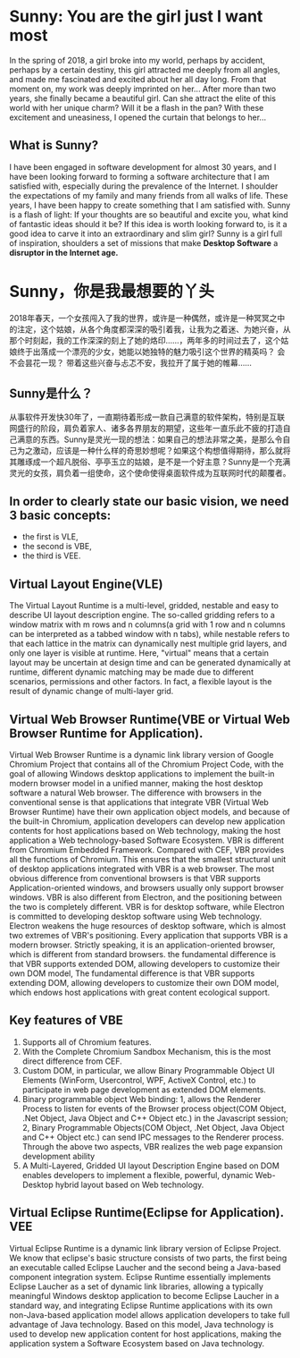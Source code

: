 # Sunny: You are the girl just I want most
In the spring of 2018, a girl broke into my world, perhaps by accident, perhaps by a certain destiny, this girl attracted me deeply from all angles, and made me fascinated and excited about her all day long. From that moment on, my work was deeply imprinted on her... After more than two years, she finally became a beautiful girl. Can she attract the elite of this world with her unique charm? Will it be a flash in the pan? With these excitement and uneasiness, I opened the curtain that belongs to her... 

## What is Sunny?

I have been engaged in software development for almost 30 years, and I have been looking forward to forming a software architecture that I am satisfied with, especially during the prevalence of the Internet. I shoulder the expectations of my family and many friends from all walks of life. These years, I have been happy to create something that I am satisfied with. Sunny is a flash of light: If your thoughts are so beautiful and excite you, what kind of fantastic ideas should it be? If this idea is worth looking forward to, is it a good idea to carve it into an extraordinary and slim girl? Sunny is a girl full of inspiration, shoulders a set of missions that make **Desktop Software** a **disruptor in the Internet age.**

# Sunny，你是我最想要的丫头
2018年春天，一个女孩闯入了我的世界，或许是一种偶然，或许是一种冥冥之中的注定，这个姑娘，从各个角度都深深的吸引着我，让我为之着迷、为她兴奋，从那个时刻起，我的工作深深的刻上了她的烙印……，两年多的时间过去了，这个姑娘终于出落成一个漂亮的少女，她能以她独特的魅力吸引这个世界的精英吗？ 会不会昙花一现？ 带着这些兴奋与忐忑不安，我拉开了属于她的帷幕……

## Sunny是什么？

从事软件开发快30年了，一直期待着形成一款自己满意的软件架构，特别是互联网盛行的阶段，肩负着家人、诸多各界朋友的期望，这些年一直乐此不疲的打造自己满意的东西。Sunny是灵光一现的想法：如果自己的想法非常之美，是那么令自己为之激动，应该是一种什么样的奇思妙想呢？如果这个构想值得期待，那么就将其雕琢成一个超凡脱俗、亭亭玉立的姑娘，是不是一个好主意？Sunny是一个充满灵光的女孩，肩负着一组使命，这个使命使得桌面软件成为互联网时代的颠覆者。

## In order to clearly state our basic vision, we need 3 basic concepts: 
- the first is VLE, 
- the second is VBE, 
- the third is VEE.

## Virtual Layout Engine(VLE) 
The Virtual Layout Runtime is a multi-level, gridded, nestable and easy to describe UI layout description engine. The so-called gridding refers to a window matrix with m rows and n columns(a grid with 1 row and n columns can be interpreted as a tabbed window with n tabs), while nestable refers to that each lattice in the matrix can dynamically nest multiple grid layers, and only one layer is visible at runtime. Here, "virtual" means that a certain layout may be uncertain at design time and can be generated dynamically at runtime, different dynamic matching may be made due to different scenarios, permissions and other factors. In fact, a flexible layout is the result of dynamic change of multi-layer grid. 
## Virtual Web Browser Runtime(VBE or Virtual Web Browser Runtime for Application).
Virtual Web Browser Runtime is a dynamic link library version of Google Chromium Project that contains all of the Chromium Project Code, with the goal of allowing Windows desktop applications to implement the built-in modern browser model in a unified manner, making the host desktop software a natural Web browser. The difference with browsers in the conventional sense is that applications that integrate VBR (Virtual Web Browser Runtime) have their own application object models, and because of the built-in Chromium, application developers can develop new application contents for host applications based on Web technology, making the host application a Web technology-based Software Ecosystem.
VBR is different from Chromium Embedded Framework. Compared with CEF, VBR provides all the functions of Chromium. This ensures that the smallest structural unit of desktop applications integrated with VBR is a web browser. The most obvious difference from conventional browsers is that VBR supports Application-oriented windows, and browsers usually only support browser windows. VBR is also different from Electron, and the positioning between the two is completely different. VBR is for desktop software, while Electron is committed to developing desktop software using Web technology. Electron weakens the huge resources of desktop software, which is almost two extremes of VBR's positioning. Every application that supports VBR is a modern browser. Strictly speaking, it is an application-oriented browser, which is different from standard browsers. the fundamental difference is that VBR supports extended DOM, allowing developers to customize their own DOM model, The fundamental difference is that VBR supports extending DOM, allowing developers to customize their own DOM model, which endows host applications with great content ecological support.
## Key features of VBE
1.	Supports all of Chromium features.
2.	With the Complete Chromium Sandbox Mechanism, this is the most direct difference from CEF.
3.	Custom DOM, in particular, we allow Binary Programmable Object UI Elements (WinForm, Usercontrol, WPF, ActiveX Control, etc.) to participate in web page development as extended DOM elements.
4.	Binary programmable object Web binding: 1, allows the Renderer Process to listen for events of the Browser process object(COM Object, .Net Object, Java Object and C++ Object etc.) in the Javascript session; 2, Binary Programmable Objects(COM Object, .Net Object, Java Object and C++ Object etc.) can send IPC messages to the Renderer process. Through the above two aspects, VBR realizes the web page expansion development ability
5.	A Multi-Layered, Gridded UI layout Description Engine based on DOM enables developers to implement a flexible, powerful, dynamic Web-Desktop hybrid layout based on Web technology.
## Virtual Eclipse Runtime(Eclipse for Application). VEE
Virtual Eclipse Runtime is a dynamic link library version of Eclipse Project. We know that eclipse's basic structure consists of two parts, the first being an executable called Eclipse Laucher and the second being a Java-based component integration system. Eclipse Runtime essentially implements Eclipse Laucher as a set of dynamic link libraries, allowing a typically meaningful Windows desktop application to become Eclipse Laucher in a standard way, and integrating Eclipse Runtime applications with its own non-Java-based application model allows application developers to take full advantage of Java technology. Based on this model, Java technology is used to develop new application content for host applications, making the application system a Software Ecosystem based on Java technology.


